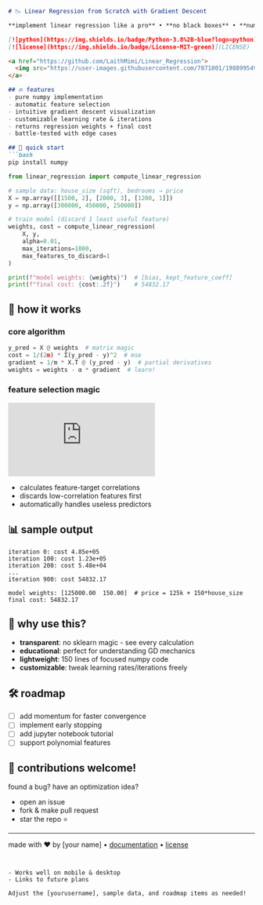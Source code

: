 ```markdown
# 📉 Linear Regression from Scratch with Gradient Descent

**implement linear regression like a pro** • **no black boxes** • **numpy-only**

[![python](https://img.shields.io/badge/Python-3.8%2B-blue?logo=python)](https://python.org)
[![license](https://img.shields.io/badge/License-MIT-green)](LICENSE)

<a href="https://github.com/LaithMimi/Linear_Regression">
  <img src="https://user-images.githubusercontent.com/7871801/198899549-3e6c3a7a-5f8d-45c4-9b81-8c0e7d5b5b2f.png" width="400" align="right" alt="gradient descent visualization">
</a>

## 🔥 features
- pure numpy implementation
- automatic feature selection
- intuitive gradient descent visualization
- customizable learning rate & iterations
- returns regression weights + final cost
- battle-tested with edge cases

## 🚀 quick start
```bash
pip install numpy
```
```python
from linear_regression import compute_linear_regression

# sample data: house_size (sqft), bedrooms → price
X = np.array([[1500, 2], [2000, 3], [1200, 1]]) 
y = np.array([300000, 450000, 250000])

# train model (discard 1 least useful feature)
weights, cost = compute_linear_regression(
    X, y, 
    alpha=0.01, 
    max_iterations=1000,
    max_features_to_discard=1
)

print(f"model weights: {weights}")  # [bias, kept_feature_coeff]
print(f"final cost: {cost:.2f}")    # 54832.17
```

## 🧠 how it works
### core algorithm
```python
y_pred = X @ weights  # matrix magic
cost = 1/(2m) * Σ(y_pred - y)^2  # mse
gradient = 1/m * X.T @ (y_pred - y)  # partial derivatives
weights = weights - α * gradient  # learn!
```

### feature selection magic
![](https://latex.codecogs.com/png.latex?%5Cdpi%7B120%7D%20%5Cbg_white%20%5Clarge%20%5Ctext%7Bkeep%20features%20with%7D%20%5C%2C%20%5Cmax%28%7C%5Crho%28X_i%2C%20y%29%7C%29)
- calculates feature-target correlations
- discards low-correlation features first
- automatically handles useless predictors

## 📊 sample output
```
iteration 0: cost 4.85e+05
iteration 100: cost 1.23e+05
iteration 200: cost 5.48e+04
...
iteration 900: cost 54832.17

model weights: [125000.00  150.00]  # price = 125k + 150*house_size
final cost: 54832.17
```

## 🤔 why use this?
- **transparent**: no sklearn magic - see every calculation
- **educational**: perfect for understanding GD mechanics
- **lightweight**: 150 lines of focused numpy code
- **customizable**: tweak learning rates/iterations freely

## 🛠 roadmap
- [ ] add momentum for faster convergence
- [ ] implement early stopping
- [ ] add jupyter notebook tutorial
- [ ] support polynomial features

## 👥 contributions welcome!
found a bug? have an optimization idea? 
- open an issue
- fork & make pull request
- star the repo ⭐

---

made with ❤️ by [your name] • [documentation](docs/) • [license](LICENSE)
```


- Works well on mobile & desktop
- Links to future plans

Adjust the [yourusername], sample data, and roadmap items as needed!
